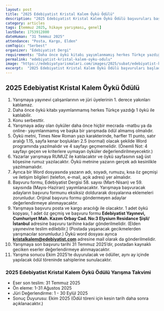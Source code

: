 ```yaml
---
layout: post
title: "2025 Edebiyatist Kristal Kalem Öykü Ödülü"
description: "2025 Edebiyatist Kristal Kalem Öykü Ödülü başvuruları başladı."
category: articles
tags: [temmuz 2025, hikaye yarışması, genel]
lastDate: 1753912800
dateHuman: "31 Temmuz 2025"
attendance: "Posta, Kargo, Elden"
comTopic: "Serbest"
organizer: "Edebiyatist Dergi"
requirements: "Daha önce öykü kitabı yayımlanmamış herkes Türkçe yazdığı 1 öykü ile katılabilir."
permalink: "edebiyatist-kristal-kalem-oyku-odulu"
image: "https://edebiyatyarismalari.com/images/2025/subat/edebiyatist-kristal-kalem-oyku-odulu.jpg"
excerpt:  "2025 Edebiyatist Kristal Kalem Öykü Ödülü başvuruları başladı."
---
```


## 2025 Edebiyatist Kristal Kalem Öykü Ödülü

1. Yarışmaya yayınevi çalışanlarının ve jüri üyelerinin 1. derece yakınları katılamaz.
2. Daha önce öykü kitabı yayımlanmamış herkes Türkçe yazdığı 1 öykü ile katılabilir.
3. Konu serbesttir.
4. Yarışmaya aday olan öyküler daha önce hiçbir mecrada -matbu ya da online- yayımlanmamış ve başka bir yarışmada ödül almamış olmalıdır.
5. Öykü metni, Times New Roman yazı karakterinde, harfler 11 punto, satır aralığı 1.15, sayfa kenar boşlukları 2.5 (normal) olacak şekilde Word programında yazılmalıdır ve 4 sayfayı geçmemelidir. (Önemli Not: 4 sayfayı geçen ve kriterlere uymayan öyküler değerlendirilmeyecektir.)
6. Yazarlar yarışmaya RUMUZ ile katılacaktır ve öykü sayfasının sağ üst köşesine rumuz yazılacaktır. Öykü metnine yazarın gerçek adı kesinlikle yazılmamalıdır.
7. Ayrıca bir Word dosyasında yazarın adı, soyadı, rumuzu, kısa öz geçmişi ve iletişim bilgileri (telefon, e-mail, açık adres) yer almalıdır.
8. Başvuru formu, Edebiyatist Dergisi 58. sayısı (Mart-Nisan) ve 59. sayısında (Mayıs-Haziran) yayımlanacaktır. Yarışmaya başvuracak adayların başvuru formunu eksiksiz doldurarak dosyalarına eklemeleri zorunludur. Orijinal başvuru formu göndermeyen adaylar değerlendirmeye alınmayacaktır.
9. Yarışmaya başvuru posta ve kargo aracılığı ile olacaktır. 1 adet öykü kopyası, 1 adet öz geçmiş ve başvuru formu **Edebiyatist Yayınevi, Cumhuriyet Mah. Kazım Orbay Cad. No:3 Elysium Residance Şişli/İstanbul** adresine başvuru tarihine kadar gönderilmelidir. (Elden yayınevine teslim edilebilir.) (Postada yaşanacak gecikmelerden yarışmacılar sorumludur.) Öykü word dosyası ayrıca **kristalkalem@edebiyatist.com** adresine mail olarak da gönderilmelidir.
10. Yarışmaya son başvuru tarihi 31 Temmuz 2025’dir, postadan kaynaklı geciken eserler değerlendirmeye alınmayacaktır.
11. Yarışma sonucu Ekim 2025’te duyurulacak ve ödüller, aynı ay içinde yapılacak ödül töreninde sahiplerine sunulacaktır.

### 2025 Edebiyatist Kristal Kalem Öykü Ödülü Yarışma Takvimi
- Eser son teslim: 31 Temmuz 2025
- Ön eleme: 1-31 Ağustos 2025
- Jüri Değerlendirme: 1 - 30 Eylül 2025
- Sonuç Duyurusu: Ekim 2025 (Ödül töreni için kesin tarih daha sonra açıklanacaktır.)
